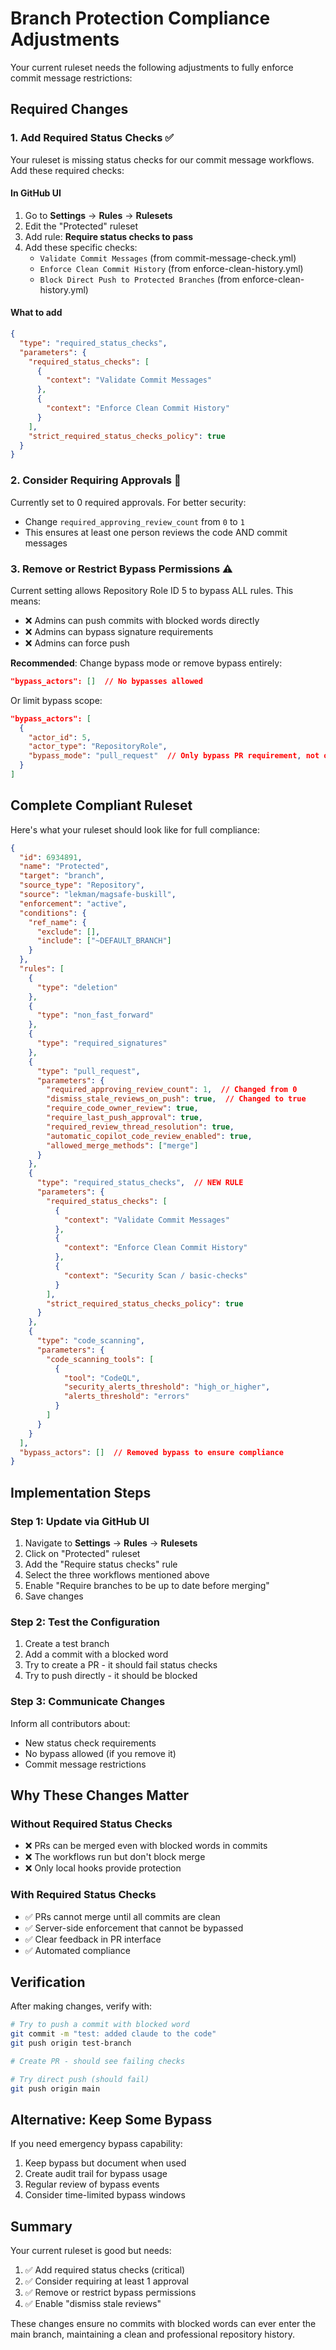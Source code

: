 # Branch Protection Compliance Adjustments

Your current ruleset needs the following adjustments to fully enforce commit message restrictions:

## Required Changes

### 1. Add Required Status Checks ✅

Your ruleset is missing status checks for our commit message workflows. Add these required checks:

#### In GitHub UI

1. Go to **Settings** → **Rules** → **Rulesets**
2. Edit the "Protected" ruleset
3. Add rule: **Require status checks to pass**
4. Add these specific checks:
   - `Validate Commit Messages` (from commit-message-check.yml)
   - `Enforce Clean Commit History` (from enforce-clean-history.yml)
   - `Block Direct Push to Protected Branches` (from enforce-clean-history.yml)

#### What to add

```json
{
  "type": "required_status_checks",
  "parameters": {
    "required_status_checks": [
      {
        "context": "Validate Commit Messages"
      },
      {
        "context": "Enforce Clean Commit History"
      }
    ],
    "strict_required_status_checks_policy": true
  }
}
```

### 2. Consider Requiring Approvals 🤔

Currently set to 0 required approvals. For better security:

- Change `required_approving_review_count` from `0` to `1`
- This ensures at least one person reviews the code AND commit messages

### 3. Remove or Restrict Bypass Permissions ⚠️

Current setting allows Repository Role ID 5 to bypass ALL rules. This means:

- ❌ Admins can push commits with blocked words directly
- ❌ Admins can bypass signature requirements
- ❌ Admins can force push

**Recommended**: Change bypass mode or remove bypass entirely:

```json
"bypass_actors": []  // No bypasses allowed
```

Or limit bypass scope:

```json
"bypass_actors": [
  {
    "actor_id": 5,
    "actor_type": "RepositoryRole", 
    "bypass_mode": "pull_request"  // Only bypass PR requirement, not other rules
  }
]
```

## Complete Compliant Ruleset

Here's what your ruleset should look like for full compliance:

```json
{
  "id": 6934891,
  "name": "Protected",
  "target": "branch",
  "source_type": "Repository",
  "source": "lekman/magsafe-buskill",
  "enforcement": "active",
  "conditions": {
    "ref_name": {
      "exclude": [],
      "include": ["~DEFAULT_BRANCH"]
    }
  },
  "rules": [
    {
      "type": "deletion"
    },
    {
      "type": "non_fast_forward"
    },
    {
      "type": "required_signatures"
    },
    {
      "type": "pull_request",
      "parameters": {
        "required_approving_review_count": 1,  // Changed from 0
        "dismiss_stale_reviews_on_push": true,  // Changed to true
        "require_code_owner_review": true,
        "require_last_push_approval": true,
        "required_review_thread_resolution": true,
        "automatic_copilot_code_review_enabled": true,
        "allowed_merge_methods": ["merge"]
      }
    },
    {
      "type": "required_status_checks",  // NEW RULE
      "parameters": {
        "required_status_checks": [
          {
            "context": "Validate Commit Messages"
          },
          {
            "context": "Enforce Clean Commit History"
          },
          {
            "context": "Security Scan / basic-checks"
          }
        ],
        "strict_required_status_checks_policy": true
      }
    },
    {
      "type": "code_scanning",
      "parameters": {
        "code_scanning_tools": [
          {
            "tool": "CodeQL",
            "security_alerts_threshold": "high_or_higher",
            "alerts_threshold": "errors"
          }
        ]
      }
    }
  ],
  "bypass_actors": []  // Removed bypass to ensure compliance
}
```

## Implementation Steps

### Step 1: Update via GitHub UI

1. Navigate to **Settings** → **Rules** → **Rulesets**
2. Click on "Protected" ruleset
3. Add the "Require status checks" rule
4. Select the three workflows mentioned above
5. Enable "Require branches to be up to date before merging"
6. Save changes

### Step 2: Test the Configuration

1. Create a test branch
2. Add a commit with a blocked word
3. Try to create a PR - it should fail status checks
4. Try to push directly - it should be blocked

### Step 3: Communicate Changes

Inform all contributors about:

- New status check requirements
- No bypass allowed (if you remove it)
- Commit message restrictions

## Why These Changes Matter

### Without Required Status Checks

- ❌ PRs can be merged even with blocked words in commits
- ❌ The workflows run but don't block merge
- ❌ Only local hooks provide protection

### With Required Status Checks

- ✅ PRs cannot merge until all commits are clean
- ✅ Server-side enforcement that cannot be bypassed
- ✅ Clear feedback in PR interface
- ✅ Automated compliance

## Verification

After making changes, verify with:

```bash
# Try to push a commit with blocked word
git commit -m "test: added claude to the code"
git push origin test-branch

# Create PR - should see failing checks

# Try direct push (should fail)
git push origin main
```

## Alternative: Keep Some Bypass

If you need emergency bypass capability:

1. Keep bypass but document when used
2. Create audit trail for bypass usage
3. Regular review of bypass events
4. Consider time-limited bypass windows

## Summary

Your current ruleset is good but needs:

1. ✅ Add required status checks (critical)
2. ✅ Consider requiring at least 1 approval
3. ✅ Remove or restrict bypass permissions
4. ✅ Enable "dismiss stale reviews"

These changes ensure no commits with blocked words can ever enter the main branch, maintaining a clean and professional repository history.
